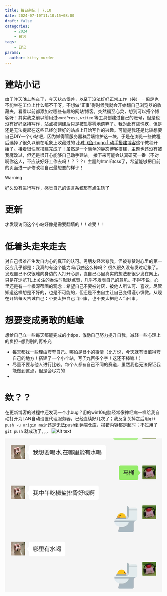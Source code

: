 ```yaml
---
title: 每日杂记 | 7.10
date: 2024-07-10T11:10:15+08:00
draft: false
categories: 
    - 2024
    - 日记
tags:
    - 日记
params:
  author: kitty murder
---
```


# 建站小记

由于昨天晚上熬夜了，今天状态很差，以至于没法好好正常工作（哭）······但是也不能坐在工位上什么都不干呀，不想做“正事”得时候我就会开始翻自己浏览器的收藏夹，看看以前都添加过哪些有趣的网站/博客。突然福至心灵，想到可以搭个博客呀！其实我之前以前用过`wordPress`, `writee`  等工具创建过自己的账号，但是也没有好好坚持写作，站点被创建后只是被孤零零地遗弃了。我对此有些愧疚，但是还是无法提起在这些已经创建好的站点上开始写作的兴趣。可能是我还是比较想要自己DIY一个小站吧，因为懒得管服务器和后端维护这一块，于是在浏览一些教程后选择了很久以前在毛象上收藏过的 [小球飞鱼-hugo | 动手搭建博客](https://mantyke.icu/posts/2021/hugo-build-blog/)这个教程开始了。接着很快就搭建完成了！虽然是一个简单的静态博客搭建，主题也还没有被我魔改过，但还是很开心能够自己动手建站。
接下来可能会认真研究一番（不对啊你这人，不应该好好工作去吗！？？？）主题的html和css了，希望能够把目前的页面进一步修改程自己最想要的样子！


> [!WARNING]
> 好久没有进行写作，感觉自己的语言系统都有点生锈了


# 更新

才发现访问这个小站好像是需要翻墙的！！难受！！

# 低着头走来走去

对自己很难产生发自内心的真正的认可。男朋友经常夸我，但被夸赞时心里的第一反应几乎都是：我真的有这个能力吗/我由这么棒吗？
很久很久没有发过毛象了。发现自己不仅很难向身边的人打开心扉，连自己心里真实的想法都很少发在网上，只是在浏览TL上关注的香油时默默点赞，几乎不发表自己的意见。不得不说，心里还是有一个根深蒂固的观念：希望自己不要被讨厌，被他人所认可、喜欢。尽管知道这样想是不好的，也是不可能的，但还是不由自主让自己变得谨小慎微。从现在开始每天告诫自己：不要太把自己当回事，也不要太把他人当回事。

# 想要变成勇敢的蛞蝓

想给自己立一些每天都能完成的小tips，激励自己努力提升自我，减轻一些心理上的负担~想到别的再补充
- 每天都找一些理由夸夸自己。哪怕是很小的事情（比方说，今天就有很值得夸自己的地方！搭建了一个小个站，写了九百多个字！这还不棒嘛！）
- 尽量不要与他人进行比较。每个人都有自己不同的赛道，虽然我也无法保证我能做到这点，但是会尽力的
- 


# 欸？？

在更新博客的过程中还发现一个小bug？用的win10电脑经常像神经病一样给我自动打开为LAN自动设置代理服务器，已经连续好几次了；我反复关掉之后用`git push -u origin main`还是无法push到远端仓库，报错内容都是超时；不过用了`git push` 就成功了，，，
![Alt text](https://cdn.discordapp.com/emojis/533338329463259136.png?size=64)

![alt text](chatwithbll.png)